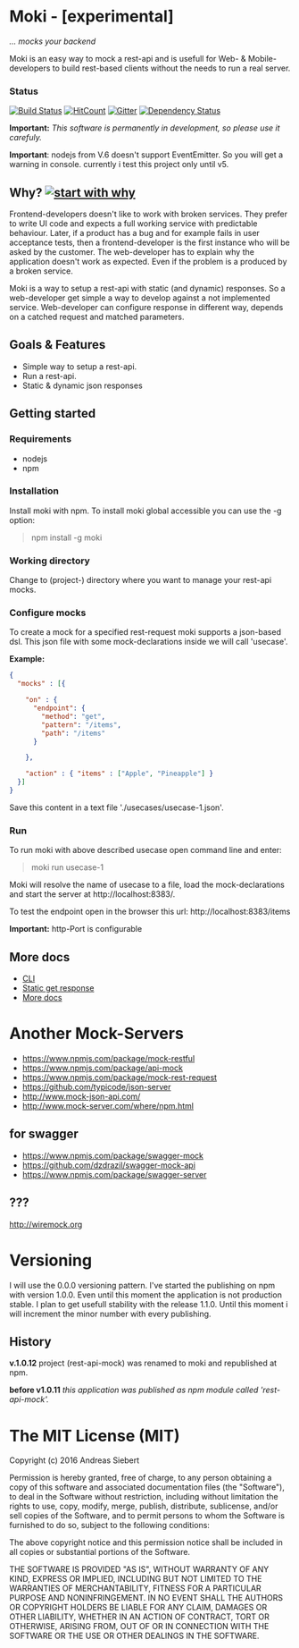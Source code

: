 # Moki - [experimental]
*... mocks your backend*

Moki is an easy way to mock a rest-api and is usefull for Web- & Mobile-developers
to build rest-based clients without the needs to run a real server.

### Status
[![Build Status](https://travis-ci.org/drdrej/rest-api-mock.png?branch=master)](https://travis-ci.org/drdrej/app-buildr)
[![HitCount](https://hitt.herokuapp.com/{username||org}/{project-name}.svg)](https://github.com/{username||org}/{project-name})
[![Gitter](https://badges.gitter.im/drdrej/rest-api-mock.svg)](https://gitter.im/drdrej/rest-api-mock?utm_source=badge&utm_medium=badge&utm_campaign=pr-badge)
[![Dependency Status](https://david-dm.org/drdrej/rest-api-mock.svg)](https://david-dm.org/drdrej/rest-api-mock)

**Important:** *This software is permanently in development, so please use it carefuly.*

**Important**: nodejs from V.6 doesn't support EventEmitter. So you will get a warning in console. currently i test this project only until v5.




## Why? [![start with why](https://img.shields.io/badge/start%20with-why%3F-brightgreen.svg?style=flat)](http://www.ted.com/talks/simon_sinek_how_great_leaders_inspire_action)

Frontend-developers doesn't like to work with broken services.
They prefer to write UI code and expects a full working service with predictable behaviour.
Later, if a product has a bug and for example fails in user acceptance tests, then a frontend-developer
 is the first instance who will be asked by the customer. The web-developer has to explain why the application doesn't
 work as expected. Even if the problem is a produced by a broken service.

Moki is a way to setup a rest-api with static (and dynamic) responses. So a web-developer get simple
a way to develop against a not implemented service. Web-developer can configure response in different way,
depends on a catched request and matched parameters.

## Goals & Features

* Simple way to setup a rest-api.
* Run a rest-api.
* Static & dynamic json responses


## Getting started

### Requirements

* nodejs
* npm

### Installation

Install moki with npm. To install moki global accessible you can use the -g option:

   > npm install -g moki



### Working directory
   Change to (project-) directory where you want to manage your rest-api mocks.

### Configure mocks

To create a mock for a specified rest-request moki supports a json-based dsl.
This json file with some mock-declarations inside we will call 'usecase'.

**Example:**
````json
{
  "mocks" : [{

    "on" : {
      "endpoint": {
        "method": "get",
        "pattern": "/items",
        "path": "/items"
      }

    },

    "action" : { "items" : ["Apple", "Pineapple"] }
  }]
}
````

Save this content in a text file './usecases/usecase-1.json'.


### Run

To run moki with above described usecase open command line and enter:

   >moki run usecase-1

Moki will resolve the name of usecase to a file, load the mock-declarations and start the server at
http://localhost:8383/.

To test the endpoint open in the browser this url:
   http://localhost:8383/items

**Important:** http-Port is configurable

## More docs
* [CLI](https://github.com/drdrej/rest-api-mock/blob/master/docs/CLI.md)
* [Static get response](https://github.com/drdrej/rest-api-mock/blob/master/docs/MOCK_Static_get_Response.md)
* [More docs](https://github.com/drdrej/rest-api-mock/blob/master/docs/MOCK_setup_programmatically.md)

# Another Mock-Servers

* https://www.npmjs.com/package/mock-restful
* https://www.npmjs.com/package/api-mock
* https://www.npmjs.com/package/mock-rest-request
* https://github.com/typicode/json-server
* http://www.mock-json-api.com/
* http://www.mock-server.com/where/npm.html


## for swagger
* https://www.npmjs.com/package/swagger-mock
* https://github.com/dzdrazil/swagger-mock-api
* https://www.npmjs.com/package/swagger-server


##  ???
http://wiremock.org

# Versioning

I will use the 0.0.0 versioning pattern. I've started the publishing on npm with version 1.0.0. Even until this moment the application is not production stable. I plan to get usefull stability with the release 1.1.0. Until this moment i will increment the minor number with every publishing.

## History

**v.1.0.12** project (rest-api-mock) was renamed to moki and republished at npm.

**before v1.0.11** *this application was published as npm module called 'rest-api-mock'.*


# The MIT License (MIT)

Copyright (c) 2016 Andreas Siebert

Permission is hereby granted, free of charge, to any person obtaining a copy
of this software and associated documentation files (the "Software"), to deal
in the Software without restriction, including without limitation the rights
to use, copy, modify, merge, publish, distribute, sublicense, and/or sell
copies of the Software, and to permit persons to whom the Software is
furnished to do so, subject to the following conditions:

The above copyright notice and this permission notice shall be included in all
copies or substantial portions of the Software.

THE SOFTWARE IS PROVIDED "AS IS", WITHOUT WARRANTY OF ANY KIND, EXPRESS OR
IMPLIED, INCLUDING BUT NOT LIMITED TO THE WARRANTIES OF MERCHANTABILITY,
FITNESS FOR A PARTICULAR PURPOSE AND NONINFRINGEMENT. IN NO EVENT SHALL THE
AUTHORS OR COPYRIGHT HOLDERS BE LIABLE FOR ANY CLAIM, DAMAGES OR OTHER
LIABILITY, WHETHER IN AN ACTION OF CONTRACT, TORT OR OTHERWISE, ARISING FROM,
OUT OF OR IN CONNECTION WITH THE SOFTWARE OR THE USE OR OTHER DEALINGS IN THE
SOFTWARE.
